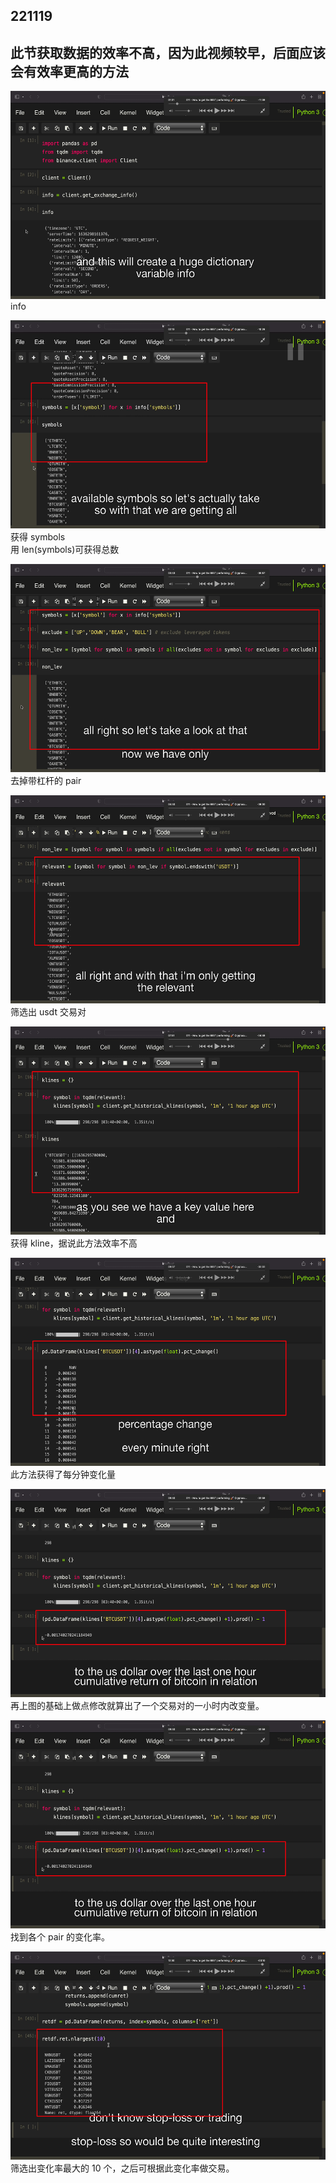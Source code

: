 ## 221119

## 此节获取数据的效率不高，因为此视频较早，后面应该会有效率更高的方法

<img src='./img/2022-11-19-22-35-12.png' height=333px></img>  
info

<img src='./img/2022-11-19-22-36-17.png' height=333px></img>  
获得 symbols  
用 len(symbols)可获得总数

<img src='./img/2022-11-19-22-40-39.png' height=333px></img>  
去掉带杠杆的 pair

<img src='./img/2022-11-19-22-41-47.png' height=333px></img>  
筛选出 usdt 交易对

<img src='./img/2022-11-19-22-48-49.png' height=333px></img>  
获得 kline，据说此方法效率不高

<img src='./img/2022-11-19-22-50-45.png' height=333px></img>  
此方法获得了每分钟变化量

<img src='./img/2022-11-19-22-51-46.png' height=333px></img>  
再上图的基础上做点修改就算出了一个交易对的一小时内改变量。

<img src='./img/2022-11-19-22-54-44.png' height=333px></img>  
找到各个 pair 的变化率。

<img src='./img/2022-11-19-22-56-03.png' height=333px></img>  
筛选出变化率最大的 10 个，之后可根据此变化率做交易。

